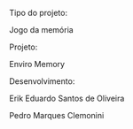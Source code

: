 Tipo do projeto:

Jogo da memória


Projeto:

Enviro Memory 


Desenvolvimento:

Erik Eduardo Santos de Oliveira

Pedro Marques Clemonini
